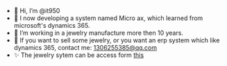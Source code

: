 - 👋 Hi, I’m @it950
- 👀 I now developing a system named Micro ax, which learned from microsoft's dynamics 365.
- 🌱 I’m working in a jewelry manufacture more then 10 years.
- 💞️ If you want to sell some jewelry, or you want an erp system which like dynamics 365, contact me: 1306255385@qq.com
- ✨ The jewelry sytem can be access form [this](http://106.12.108.119:9008/)

<!---
it950/it950 is a ✨ special ✨ repository because its `README.md` (this file) appears on your GitHub profile.
You can click the Preview link to take a look at your changes.
--->
